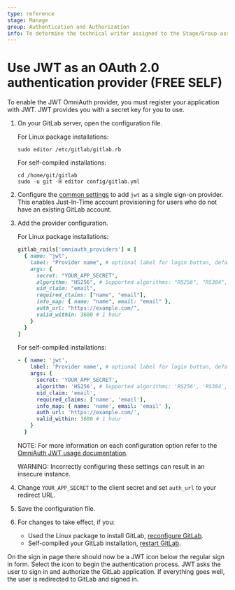 ```yaml
---
type: reference
stage: Manage
group: Authentication and Authorization
info: To determine the technical writer assigned to the Stage/Group associated with this page, see https://about.gitlab.com/handbook/product/ux/technical-writing/#assignments
---
```


# Use JWT as an OAuth 2.0 authentication provider **(FREE SELF)**

To enable the JWT OmniAuth provider, you must register your application with JWT.
JWT provides you with a secret key for you to use.

1. On your GitLab server, open the configuration file.

   For Linux package installations:

   ```shell
   sudo editor /etc/gitlab/gitlab.rb
   ```

   For self-compiled installations:

   ```shell
   cd /home/git/gitlab
   sudo -u git -H editor config/gitlab.yml
   ```

1. Configure the [common settings](../../integration/omniauth.md#configure-common-settings)
   to add `jwt` as a single sign-on provider. This enables Just-In-Time
   account provisioning for users who do not have an existing GitLab account.
1. Add the provider configuration.

   For Linux package installations:

   ```ruby
   gitlab_rails['omniauth_providers'] = [
     { name: "jwt",
       label: "Provider name", # optional label for login button, defaults to "Jwt"
       args: {
         secret: "YOUR_APP_SECRET",
         algorithm: "HS256", # Supported algorithms: "RS256", "RS384", "RS512", "ES256", "ES384", "ES512", "HS256", "HS384", "HS512"
         uid_claim: "email",
         required_claims: ["name", "email"],
         info_map: { name: "name", email: "email" },
         auth_url: "https://example.com/",
         valid_within: 3600 # 1 hour
       }
     }
   ]
   ```

   For self-compiled installations:

   ```yaml
   - { name: 'jwt',
       label: 'Provider name', # optional label for login button, defaults to "Jwt"
       args: {
         secret: 'YOUR_APP_SECRET',
         algorithm: 'HS256', # Supported algorithms: 'RS256', 'RS384', 'RS512', 'ES256', 'ES384', 'ES512', 'HS256', 'HS384', 'HS512'
         uid_claim: 'email',
         required_claims: ['name', 'email'],
         info_map: { name: 'name', email: 'email' },
         auth_url: 'https://example.com/',
         valid_within: 3600 # 1 hour
       }
     }
   ```

   NOTE:
   For more information on each configuration option refer to
   the [OmniAuth JWT usage documentation](https://github.com/mbleigh/omniauth-jwt#usage).

   WARNING:
   Incorrectly configuring these settings can result in an insecure instance.

1. Change `YOUR_APP_SECRET` to the client secret and set `auth_url` to your redirect URL.
1. Save the configuration file.
1. For changes to take effect, if you:
   - Used the Linux package to install GitLab, [reconfigure GitLab](../restart_gitlab.md#reconfigure-a-linux-package-installation).
   - Self-compiled your GitLab installation, [restart GitLab](../restart_gitlab.md#self-compiled-installations).

On the sign in page there should now be a JWT icon below the regular sign in form.
Select the icon to begin the authentication process. JWT asks the user to
sign in and authorize the GitLab application. If everything goes well, the user
is redirected to GitLab and signed in.

<!-- ## Troubleshooting

Include any troubleshooting steps that you can foresee. If you know beforehand what issues
one might have when setting this up, or when something is changed, or on upgrading, it's
important to describe those, too. Think of things that may go wrong and include them here.
This is important to minimize requests for support, and to avoid doc comments with
questions that you know someone might ask.

Each scenario can be a third-level heading, for example `### Getting error message X`.
If you have none to add when creating a doc, leave this section in place
but commented out to help encourage others to add to it in the future. -->
